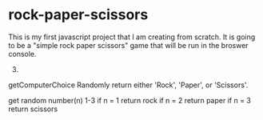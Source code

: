 # rock-paper-scissors
This is my first javascript project that I am creating from scratch. It is going to be a "simple rock paper scissors" game that will be run in the broswer console.

3.
getComputerChoice
Randomly return either 'Rock', 'Paper', or 'Scissors'.

get random number(n) 1-3
if n = 1 return rock
if n = 2 return paper
if n = 3 return scissors